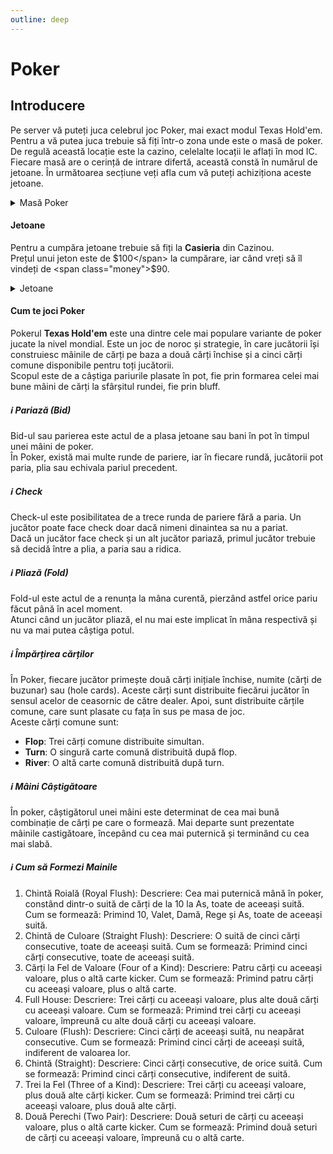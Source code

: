 ```yaml
---
outline: deep
---
```


# Poker

## Introducere

Pe server vă puteți juca celebrul joc Poker, mai exact modul Texas Hold'em.
<br />
Pentru a vă putea juca trebuie să fiți într-o zona unde este o masă de poker. De regulă această locație este la cazino, celelalte locații le aflați în mod IC.
<br />
Fiecare masă are o cerință de intrare difertă, această constă în numărul de jetoane. În următoarea secțiune veți afla cum vă puteți achiziționa aceste jetoane.

<details>
  <summary>Masă Poker</summary>
  <img src="https://assets.b-zone.ro/images/wiki/poker-table.jpg" alt="Poker Table">
</details>

#### Jetoane

Pentru a cumpăra jetoane trebuie să fiți la **Casieria** din Cazinou.
<br />
Prețul unui jeton este de <span class="money">$100</span> la cumpărare, iar când vreți să îl vindeți de <span class="money">$90</span>.

<details>
  <summary>Jetoane</summary>
  <img src="https://assets.b-zone.ro/images/wiki/chips.png" alt="Chips">
</details>

#### Cum te joci Poker

Pokerul **Texas Hold'em** este una dintre cele mai populare variante de poker jucate la nivel mondial. Este un joc de noroc și strategie, în care jucătorii își construiesc mâinile de cărți pe baza a două cărți închise și a cinci cărți comune disponibile pentru toți jucătorii.
<br />
Scopul este de a câștiga pariurile plasate în pot, fie prin formarea celei mai bune mâini de cărți la sfârșitul rundei, fie prin bluff.
          
##### ℹ️ Pariază (Bid)

Bid-ul sau parierea este actul de a plasa jetoane sau bani în pot în timpul unei mâini de poker.
<br />
În Poker, există mai multe runde de pariere, iar în fiecare rundă, jucătorii pot paria, plia sau echivala pariul precedent.

##### ℹ️ Check

Check-ul este posibilitatea de a trece runda de pariere fără a paria. Un jucător poate face check doar dacă nimeni dinaintea sa nu a pariat.
<br />
Dacă un jucător face check și un alt jucător pariază, primul jucător trebuie să decidă între a plia, a paria sau a ridica.
          
##### ℹ️ Pliază (Fold)

Fold-ul este actul de a renunța la mâna curentă, pierzând astfel orice pariu făcut până în acel moment.
<br />
Atunci când un jucător pliază, el nu mai este implicat în mâna respectivă și nu va mai putea câștiga potul.

##### ℹ️ Împărțirea cărților

În Poker, fiecare jucător primește două cărți inițiale închise, numite (cărți de buzunar) sau (hole cards). Aceste cărți sunt distribuite fiecărui jucător în sensul acelor de ceasornic de către dealer. Apoi, sunt distribuite cărțile comune, care sunt plasate cu fața în sus pe masa de joc.
<br />
Aceste cărți comune sunt:
- **Flop**: Trei cărți comune distribuite simultan.
- **Turn**: O singură carte comună distribuită după flop.
- **River**: O altă carte comună distribuită după turn.

##### ℹ️ Mâini Câștigătoare

În poker, câștigătorul unei mâini este determinat de cea mai bună combinație de cărți pe care o formează.
Mai departe sunt prezentate mâinile castigătoare, începând cu cea mai puternică și terminând cu cea mai slabă.

##### ℹ️ Cum să Formezi Mainile

1. Chintă Roială (Royal Flush): Descriere: Cea mai puternică mână în poker, constând dintr-o suită de cărți de la 10 la As, toate de aceeași suită. Cum se formează: Primind 10, Valet, Damă, Rege și As, toate de aceeași suită.
2. Chintă de Culoare (Straight Flush): Descriere: O suită de cinci cărți consecutive, toate de aceeași suită. Cum se formează: Primind cinci cărți consecutive, toate de aceeași suită.
3. Cărți la Fel de Valoare (Four of a Kind): Descriere: Patru cărți cu aceeași valoare, plus o altă carte kicker. Cum se formează: Primind patru cărți cu aceeași valoare, plus o altă carte.
4. Full House: Descriere: Trei cărți cu aceeași valoare, plus alte două cărți cu aceeași valoare. Cum se formează: Primind trei cărți cu aceeași valoare, împreună cu alte două cărți cu aceeași valoare.
5. Culoare (Flush): Descriere: Cinci cărți de aceeași suită, nu neapărat consecutive. Cum se formează: Primind cinci cărți de aceeași suită, indiferent de valoarea lor.
6. Chintă (Straight): Descriere: Cinci cărți consecutive, de orice suită. Cum se formează: Primind cinci cărți consecutive, indiferent de suită.
7. Trei la Fel (Three of a Kind): Descriere: Trei cărți cu aceeași valoare, plus două alte cărți kicker. Cum se formează: Primind trei cărți cu aceeași valoare, plus două alte cărți.
8. Două Perechi (Two Pair): Descriere: Două seturi de cărți cu aceeași valoare, plus o altă carte kicker. Cum se formează: Primind două seturi de cărți cu aceeași valoare, împreună cu o altă carte.